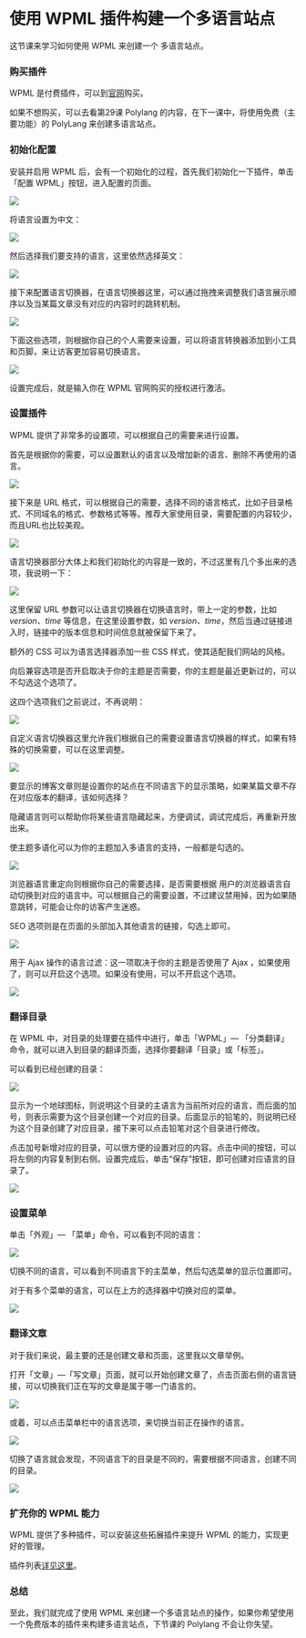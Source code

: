 # 使用 WPML 插件构建一个多语言站点

这节课来学习如何使用 WPML 来创建一个 多语言站点。

### 购买插件

WPML 是付费插件，可以到[官网](https://wpml.org/zh-hans/)购买。

如果不想购买，可以去看第29课 Polylang 的内容，在下一课中，将使用免费（主要功能）的 PolyLang 来创建多语言站点。

### 初始化配置

安装并启用 WPML 后，会有一个初始化的过程，首先我们初始化一下插件，单击「配置 WPML」按钮，进入配置的页面。

![](https://postimg.aliavv.com/mbp/smlgv.jpg)

将语言设置为中文：

![](https://postimg.aliavv.com/mbp/92a48.jpg)

然后选择我们要支持的语言，这里依然选择英文：

![](https://postimg.aliavv.com/mbp/gr48a.jpg)

接下来配置语言切换器，在语言切换器这里，可以通过拖拽来调整我们语言展示顺序以及当某篇文章没有对应的内容时的跳转机制。

![](https://postimg.aliavv.com/mbp/yqplv.jpg)

下面这些选项，则根据你自己的个人需要来设置，可以将语言转换器添加到小工具和页脚，来让访客更加容易切换语言。

![](https://postimg.aliavv.com/mbp/sl12y.jpg)

设置完成后，就是输入你在 WPML 官网购买的授权进行激活。

### 设置插件

WPML 提供了非常多的设置项，可以根据自己的需要来进行设置。

首先是根据你的需要，可以设置默认的语言以及增加新的语言、删除不再使用的语言。

![](https://postimg.aliavv.com/mbp/rvyvw.jpg)

接下来是 URL 格式，可以根据自己的需要，选择不同的语言格式，比如子目录格式、不同域名的格式、参数格式等等。推荐大家使用目录，需要配置的内容较少，而且URL也比较美观。

![](https://postimg.aliavv.com/mbp/98ueu.jpg)

语言切换器部分大体上和我们初始化的内容是一致的，不过这里有几个多出来的选项，我说明一下：

![](https://postimg.aliavv.com/mbp/yte5i.jpg)

这里保留 URL 参数可以让语言切换器在切换语言时，带上一定的参数，比如 *version*、*time* 等信息，在这里设置参数，如 *version、time*，然后当通过链接进入时，链接中的版本信息和时间信息就被保留下来了。

额外的 CSS 可以为语言选择器添加一些 CSS 样式，使其适配我们网站的风格。

向后兼容选项是否开启取决于你的主题是否需要，你的主题是最近更新过的，可以不勾选这个选项了。

这四个选项我们之前说过，不再说明：

![](https://postimg.aliavv.com/mbp/q2qts.jpg)

自定义语言切换器这里允许我们根据自己的需要设置语言切换器的样式，如果有特殊的切换需要，可以在这里调整。

![](https://postimg.aliavv.com/mbp/iktpe.jpg)

要显示的博客文章则是设置你的站点在不同语言下的显示策略，如果某篇文章不存在对应版本的翻译，该如何选择？

隐藏语言则可以帮助你将某些语言隐藏起来，方便调试，调试完成后，再重新开放出来。

使主题多语化可以为你的主题加入多语言的支持，一般都是勾选的。

![](https://postimg.aliavv.com/mbp/wzcrr.jpg)

浏览器语言重定向则根据你自己的需要选择，是否需要根据 用户的浏览器语言自动切换到对应的语言中。可以根据自己的需要设置，不过建议禁用掉，因为如果随意跳转，可能会让你的访客产生迷惑。

SEO 选项则是在页面的头部加入其他语言的链接，勾选上即可。

![](https://postimg.aliavv.com/mbp/lbe9x.jpg)

用于 Ajax 操作的语言过滤：这一项取决于你的主题是否使用了 Ajax ，如果使用了，则可以开启这个选项。如果没有使用，可以不开启这个选项。

![](https://postimg.aliavv.com/mbp/w02nz.jpg)

### 翻译目录

在 WPML 中，对目录的处理要在插件中进行，单击「WPML」— 「分类翻译」命令，就可以进入到目录的翻译页面，选择你要翻译「目录」或「标签」。

可以看到已经创建的目录：

![](https://postimg.aliavv.com/mbp/y7p3v.jpg)

显示为一个地球图标，则说明这个目录的主语言为当前所对应的语言，而后面的加号，则表示需要为这个目录创建一个对应的目录。后面显示的铅笔的，则说明已经为这个目录创建了对应目录，接下来可以点击铅笔对这个目录进行修改。

点击加号新增对应的目录，可以很方便的设置对应的内容。点击中间的按钮，可以将左侧的内容复制到右侧。设置完成后，单击“保存”按钮，即可创建对应语言的目录了。

![](https://postimg.aliavv.com/mbp/59isx.jpg)

### 设置菜单

单击「外观」— 「菜单」命令，可以看到不同的语言：

![](https://postimg.aliavv.com/mbp/2gsk5.jpg)

切换不同的语言，可以看到不同语言下的主菜单，然后勾选菜单的显示位置即可。

对于有多个菜单的语言，可以在上方的选择器中切换对应的菜单。

![](https://postimg.aliavv.com/mbp/frsk4.jpg)

### 翻译文章

对于我们来说，最主要的还是创建文章和页面，这里我以文章举例。

打开「文章」—「写文章」页面，就可以开始创建文章了，点击页面右侧的语言链接，可以切换我们正在写的文章是属于哪一门语言的。

![](https://postimg.aliavv.com/mbp/3pbqe.jpg)

或着，可以点击菜单栏中的语言选项，来切换当前正在操作的语言。

![](https://postimg.aliavv.com/mbp/vpy71.jpg)

切换了语言就会发现，不同语言下的目录是不同的，需要根据不同语言，创建不同的目录。

![](https://postimg.aliavv.com/mbp/57mf1.jpg)

### 扩充你的 WPML 能力

WPML 提供了多种插件，可以安装这些拓展插件来提升 WPML 的能力，实现更好的管理。

插件列表[详见这里](https://wpml.org/zh-hans/documentation-4/wpml%E7%9A%84%E6%A0%B8%E5%BF%83%E6%8F%92%E4%BB%B6%E5%92%8C%E9%99%84%E5%8A%A0%E6%8F%92%E4%BB%B6/)。

### 总结

至此，我们就完成了使用 WPML 来创建一个多语言站点的操作，如果你希望使用一个免费版本的插件来构建多语言站点，下节课的 Polylang 不会让你失望。
